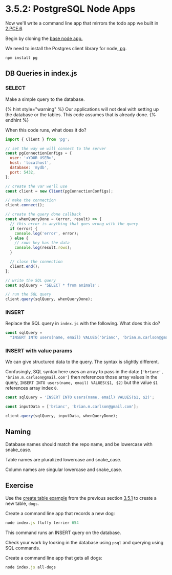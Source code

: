 # 3.5.2: PostgreSQL Node Apps

Now we'll write a command line app that mirrors the todo app we built in [2.PCE.6](../../2-back-end-basics/2.pce-post-class-exercises/2.pce.6-todo-list-json.md).

Begin by cloning the [base node app.](https://github.com/rocketacademy/base-node-swe1)

We need to install the Postgres client library for node,[ pg](https://www.npmjs.com/package/pg).

```text
npm install pg
```

## DB Queries in index.js

### SELECT

Make a simple query to the database.

{% hint style="warning" %}
Our applications will not deal with setting up the database or the tables. This code assumes that is already done.
{% endhint %}

When this code runs, what does it do?

```javascript
import { Client } from 'pg';

// set the way we will connect to the server
const pgConnectionConfigs = {
  user: '<YOUR_USER>',
  host: 'localhost',
  database: 'mydb',
  port: 5432,
};

// create the var we'll use
const client = new Client(pgConnectionConfigs);

// make the connection
client.connect();

// create the query done callback
const whenQueryDone = (error, result) => {
  // this error is anything that goes wrong with the query
  if (error) {
    console.log('error', error);
  } else {
    // rows key has the data
    console.log(result.rows);
  }

  // close the connection
  client.end();
};

// write the SQL query
const sqlQuery = 'SELECT * from animals';

// run the SQL query
client.query(sqlQuery, whenQueryDone);
```

### INSERT

Replace the SQL query in `index.js` with the following. What does this do?

```javascript
const sqlQuery =
  "INSERT INTO users(name, email) VALUES('brianc', 'brian.m.carlson@gmail.com')";
```

### INSERT with value params

We can give structured data to the query. The syntax is slightly different.

Confusingly, SQL syntax here uses an array to pass in the data: `['brianc', 'brian.m.carlson@gmail.com']` then references those array values in the query, `INSERT INTO users(name, email) VALUES($1, $2)` but the value `$1` references array index `0`.

```javascript
const sqlQuery = 'INSERT INTO users(name, email) VALUES($1, $2)';

const inputData = ['brianc', 'brian.m.carlson@gmail.com'];

client.query(sqlQuery, inputData, whenQueryDone);
```

## Naming

Database names should match the repo name, and be lowercase with snake\_case. 

Table names are pluralized lowercase and snake\_case.

Column names are singular lowercase and snake\_case.

## Exercise

Use the [create table example](3.5.1-postgresql.md#create-table) from the previous section [3.5.1](3.5.1-postgresql.md) to create a new table, `dogs`.

Create a command line app that records a new dog:

```javascript
node index.js fluffy terrier 654
```

This command runs an INSERT query on the database.

Check your work by looking in the database using `psql` and querying using SQL commands.

Create a command line app that gets all dogs:

```javascript
node index.js all-dogs
```

